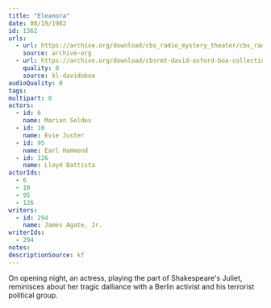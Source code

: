 ```yaml
---
title: "Eleanora"
date: 08/19/1982
id: 1362
urls: 
  - url: https://archive.org/download/cbs_radio_mystery_theater/cbs_radio_mystery_theater-1351-1399.zip/cbs_radio_mystery_theater-1351-1399%2Fcbsrmt_1362_eleanora.mp3
    source: archive-org
  - url: https://archive.org/download/cbsrmt-david-oxford-boa-collection/CBSRMT-820819-1362-Eleanora-(128-48)_WBBM-JE-{BoA}.mp3
    quality: 0
    source: kl-davidoboa
audioQuality: 0
tags: 
multipart: 0
actors:  
  - id: 6
    name: Marian Seldes  
  - id: 10
    name: Evie Juster  
  - id: 95
    name: Earl Hammond  
  - id: 126
    name: Lloyd Battista
actorIds:  
  - 6  
  - 10  
  - 95  
  - 126
writers:  
  - id: 294
    name: James Agate, Jr.
writerIds:  
  - 294
notes: 
descriptionSource: kf
---
```

On opening night, an actress, playing the part of Shakespeare's Juliet, reminisces about her tragic dalliance with a Berlin activist and his terrorist political group.